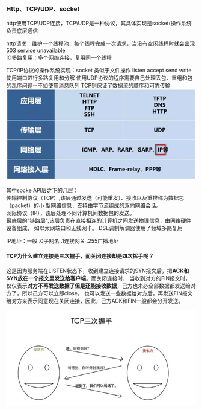 

### Http、TCP/UDP、socket
http使用TCP\UDP连接，TCP\UDP是一种协议，其具体实现是socket(操作系统负责底层通信
 
http请求：维护一个线程池，每个线程完成一次请求，当没有空闲线程时就会出现503 service unavailable  
IO多路复用：多个网络连接，复用同一个线程  

TCP/IP协议的操作系统实现：socket  类似于文件操作 listen accept send write
使用端口进行多路复用和分解  使用UDP协议的程序需要自己处理丢包、重组和包的乱序问题--不如使用消息队列
TCP则保证了数据流的顺序和可靠传输
![TCP分层.jpg](https://github.com/yuanlongzeng/my-summary/blob/master/img/TCP%E5%88%86%E5%B1%82.jpg)

其中socke API层之下的几层：  
传输控制协议（TCP）,该层通过发送（可能重发）、接收以及重排称为数据包（packet）的小
型网络信息，支持由字节流组成的双向网络会话。  
网际协议（IP），该层处理不同计算机间数据包的发送。  
最底层的"链路层",该层负责在直接相连的计算机之间发送物理信息，由网络硬件设备组成，
如以太网端口和无线网卡。  DSL调制解调器使用了频域多路复用  

IP地址：一般 .0子网名 .1连接网关 .255广播地址

#### TCP为什么建立连接是三次握手，而关闭连接却是四次挥手呢？

这是因为服务端在LISTEN状态下，收到建立连接请求的SYN报文后，把**ACK和SYN放在一个报文里发送给客户端**。而关闭连接时，
当收到对方的FIN报文时，仅仅表示**对方不再发送数据了但是还能接收数据**，己方也未必全部数据都发送给对方了，所以己方可以立即close，
也可以发送一些数据给对方后，再发送FIN报文给对方来表示同意现在关闭连接，因此，己方ACK和FIN一般都会分开发送。

![三次握手](https://github.com/yuanlongzeng/my-summary/blob/master/img/%E4%B8%89%E6%AC%A1%E6%8F%A1%E6%89%8B.jpg)
